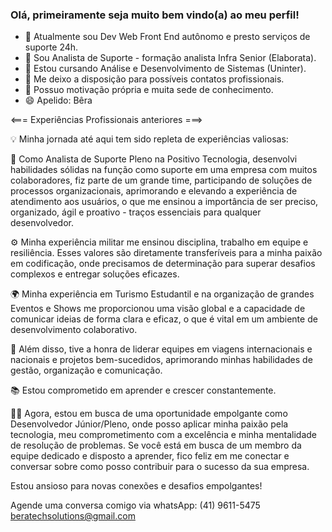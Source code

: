 ### Olá, primeiramente seja muito bem vindo(a) ao meu perfil!

- 👜 Atualmente sou Dev Web Front End autônomo e presto serviços de suporte 24h.
- 🔧 Sou Analista de Suporte - formação analista Infra Senior (Elaborata).
- 🔭 Estou cursando Análise e Desenvolvimento de Sistemas (Uninter). 
- 🏬 Me deixo a disposição para possíveis contatos profissionais.
- 💬 Possuo motivação própria e muita sede de conhecimento.
- 😄 Apelido: Bêra

<=== Experiências Profissionais anteriores ===>


💡 Minha jornada até aqui tem sido repleta de experiências valiosas:

🔧 Como Analista de Suporte Pleno na Positivo Tecnologia, desenvolvi habilidades sólidas na função como suporte em uma empresa com muitos colaboradores, fiz parte de um grande time, participando de soluções de processos organizacionais, aprimorando e elevando a experiência de atendimento aos usuários, o que me ensinou a importância de ser preciso, organizado, ágil e proativo - traços essenciais para qualquer desenvolvedor.

⚙️ Minha experiência militar me ensinou disciplina, trabalho em equipe e resiliência. Esses valores são diretamente transferíveis para a minha paixão em codificação, onde precisamos de determinação para superar desafios complexos e entregar soluções eficazes.

🌍 Minha experiência em Turismo Estudantil e na organização de grandes Eventos e Shows me proporcionou uma visão global e a capacidade de comunicar ideias de forma clara e eficaz, o que é vital em um ambiente de desenvolvimento colaborativo.

👥 Além disso, tive a honra de liderar equipes em viagens internacionais e nacionais e projetos bem-sucedidos, aprimorando minhas habilidades de gestão, organização e comunicação.

📚 Estou comprometido em aprender e crescer constantemente. 

👨‍💻 Agora, estou em busca de uma oportunidade empolgante como Desenvolvedor Júnior/Pleno, onde posso aplicar minha paixão pela tecnologia, meu comprometimento com a excelência e minha mentalidade de resolução de problemas. Se você está em busca de um membro da equipe dedicado e disposto a aprender, fico feliz em me conectar e conversar sobre como posso contribuir para o sucesso da sua empresa.

Estou ansioso para novas conexões e desafios empolgantes!

Agende uma conversa comigo via whatsApp:
(41) 9611-5475
beratechsolutions@gmail.com
